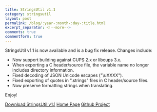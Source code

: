 ```yaml
---
title: StringsUtil v1.1
category: stringsutil
layout: post
permalink: /blog/:year-:month-:day-:title.html
excerpt_separator: <!--more-->
comments: true
commentform: true
---
```


StringsUtil v1.1 is now available and is a bug fix release.  Changes include:

- Now support building against CUPS 2.x or libcups 3.x.
- When exporting a C header/source file, the variable name no longer includes
  directory information.
- Fixed decoding of JSON Unicode escapes ("\uXXXX").
- Fixed exporting of quotes in ".strings" files in C header/source files.
- Now preserve formatting strings when translating.

Enjoy!

<a class="btn btn-primary" href="https://github.com/michaelrsweet/stringsutil/releases/tag/v1.1">Download StringsUtil v1.1</a>
<a class="btn btn-primary" href="/stringsutil/index.html">Home Page</a>
<a class="btn btn-default" href="https://github.com/michaelrsweet/stringsutil">Github Project</a>
